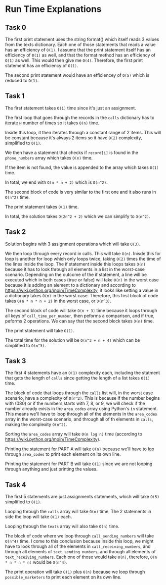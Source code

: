 # Run Time Explanations

## Task 0

The first print statement uses the string format() which itself reads 3 values from the texts dictionary. Each one of those statements that reads a value has an efficiency of `O(1)`. I assume that the print statement itself has an efficiency of `O(1)` as well, and that the format method has an efficiency of `O(1)` as well. This would then give me `O(4)`. Therefore, the first print statement has an efficiency of `O(1)`.

The second print statement would have an efficiencey of `O(5)` which is reduced to `O(1)`.

## Task 1

The first statement takes `O(1)` time since it's just an assignment.

The first loop that goes through the records in the `calls` dictionary has to iterate `N` number of times so it takes `O(n)` time.

Inside this loop, it then iterates through a constant range of 2 items. This will be constant because it's always 2 items so it have `O(2)` complexity, simplified to `O(1)`.

We then have a statement that checks if `record[i]` is found in the `phone_numbers` array which takes `O(n)` time.

If the item is not found, the value is appended to the array which takes `O(1)` time.

In total, we end with `O(n * n + 2)` which is `O(n^2)`.

The second block of code is very similar to the first one and it also runs in `O(n^2)` time.

The print statement takes `O(1)` time.

In total, the solution takes `O(2n^2 + 2)` which we can simplify to `O(n^2)`.

## Task 2

Solution begins with 3 assignment operations which will take `O(3)`.

We then loop through every record in calls. This will take `O(n)`. Inisde this for loop is another for loop which only loops twice, taking `O(2)` times the time of the lines inside the loop. The if statement inside this loops takes `O(n)` because it has to look through all elements in a list in the worst-case scenario. Depending on the outcome of the if statement, a line will be executed which in both cases (true or false) will take `O(n)` in the worst case because it is adding an alement to a dictionary and according to https://wiki.python.org/moin/TimeComplexity, it looks like setting a value in a dictionary takes `O(n)` in the worst case. Therefore, this first block of code takes `O(n * n * n + 2)` in the worst case, or `O(n^3)`.

The second block of code will take `O(n + 3)` time because it loops through all keys of `call_time_per_number`, then peforms a comparison, and if true, peforms 2 operations. We can say that the second block takes `O(n)` time.

The print statement will take `O(1)`.

The total time for the solution will be `O(n^3 + n + 4)` which can be simplified to `O(n^3)`.

## Task 3

The first 4 statements have an `O(1)` complexity each, including the statment that gets the length of `calls` since getting the length of a list takes `O(1)` time.

The block of code that loops through the `calls` list will, in the worst case scenario, have a complexity of `O(n^2)`. This is because if the number begins with (080) or if the numbers starts with 7, 8, or 9, we will check if the number already exists in the `area_codes` array using Python's `in` statement. This means we'll have to loop through all of the elements in the `area_codes` array in the worst-case scenario, and through all of th elements in `calls`, making the complexity `O(n^2)`.

Sorting the `area_codes` array will take `O(n log n)` time (according to https://wiki.python.org/moin/TimeComplexity).

Printing the statement for PART A will take `O(n)` because we'll have to lop through `area_codes` to print each element on its own line.

Printing the statement for PART B will take `O(1)` since we are not looping through anything and just printing the values.

## Task 4

The first 5 statements are just assignments statements, which will take `O(5)` simplified to `O(1)`.

Looping through the `calls` array will take `O(n)` time. The 2 statements in side the loop will take `O(1)` each.

Looping through the `texts` array will also take `O(n)` time.

The block of code where we loop through `call_sending_numbers` will take `O(n^4)` time. I come to this conclusion because inside this loop, we might have to look through all of the elements in `call_receiving_numbers`, and through all elements of `text_sending_numbers`, and through all elements of `text_receiving_numbers`. Each one of those would take `O(n)`, therefore, `O(n * n * n * n)` would be `O(n^4)`.

The print operation will take `O(1)` plus `O(n)` because we loop through `possible_marketers` to print each element on its own line. 